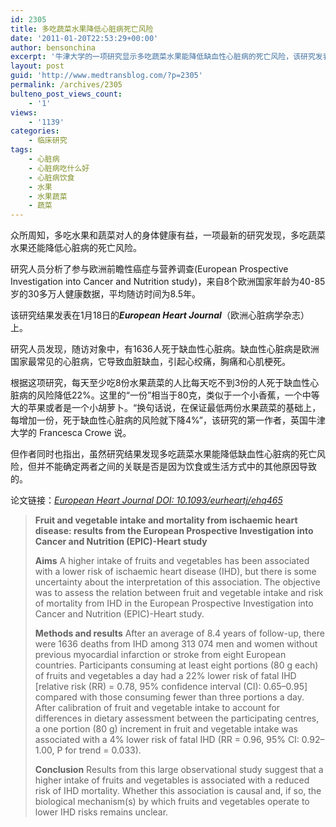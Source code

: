 ```yaml
---
id: 2305
title: 多吃蔬菜水果降低心脏病死亡风险
date: '2011-01-20T22:53:29+00:00'
author: bensonchina
excerpt: '牛津大学的一项研究显示多吃蔬菜水果能降低缺血性心脏病的死亡风险，该研究发表在最新European Heart Journal（欧洲心脏病学杂志）上。'
layout: post
guid: 'http://www.medtransblog.com/?p=2305'
permalink: /archives/2305
bulteno_post_views_count:
    - '1'
views:
    - '1139'
categories:
    - 临床研究
tags:
    - 心脏病
    - 心脏病吃什么好
    - 心脏病饮食
    - 水果
    - 水果蔬菜
    - 蔬菜
---
```


众所周知，多吃水果和蔬菜对人的身体健康有益，一项最新的研究发现，多吃蔬菜水果还能降低心脏病的死亡风险。

研究人员分析了参与欧洲前瞻性癌症与营养调查(European Prospective Investigation into Cancer and Nutrition study)，来自8个欧洲国家年龄为40-85岁的30多万人健康数据，平均随访时间为8.5年。

该研究结果发表在1月18日的***European Heart Journal***（欧洲心脏病学杂志）上。

研究人员发现，随访对象中，有1636人死于缺血性心脏病。缺血性心脏病是欧洲国家最常见的心脏病，它导致血脏缺血，引起心绞痛，胸痛和心肌梗死。

根据这项研究，每天至少吃8份水果蔬菜的人比每天吃不到3份的人死于缺血性心脏病的风险降低22%。这里的“一份”相当于80克，类似于一个小香蕉，一个中等大的苹果或者是一个小胡萝卜。“换句话说，在保证最低两份水果蔬菜的基础上，每增加一份，死于缺血性心脏病的风险就下降4%”，该研究的第一作者，英国牛津大学的 Francesca Crowe 说。

但作者同时也指出，虽然研究结果发现多吃蔬菜水果能降低缺血性心脏病的死亡风险，但并不能确定两者之间的关联是否是因为饮食或生活方式中的其他原因导致的。

论文链接：[*European Heart Journal DOI: 10.1093/eurheartj/ehq465*](http://eurheartj.oxfordjournals.org/)

> **Fruit and vegetable intake and mortality from ischaemic heart disease: results from the European Prospective Investigation into Cancer and Nutrition (EPIC)-Heart study**
> 
> **Aims** A higher intake of fruits and vegetables has been associated with a lower risk of ischaemic heart disease (IHD), but there is some uncertainty about the interpretation of this association. The objective was to assess the relation between fruit and vegetable intake and risk of mortality from IHD in the European Prospective Investigation into Cancer and Nutrition (EPIC)-Heart study.
> 
> **Methods and results** After an average of 8.4 years of follow-up, there were 1636 deaths from IHD among 313 074 men and women without previous myocardial infarction or stroke from eight European countries. Participants consuming at least eight portions (80 g each) of fruits and vegetables a day had a 22% lower risk of fatal IHD \[relative risk (RR) = 0.78, 95% confidence interval (CI): 0.65–0.95\] compared with those consuming fewer than three portions a day. After calibration of fruit and vegetable intake to account for differences in dietary assessment between the participating centres, a one portion (80 g) increment in fruit and vegetable intake was associated with a 4% lower risk of fatal IHD (RR = 0.96, 95% CI: 0.92–1.00, P for trend = 0.033).
> 
> **Conclusion** Results from this large observational study suggest that a higher intake of fruits and vegetables is associated with a reduced risk of IHD mortality. Whether this association is causal and, if so, the biological mechanism(s) by which fruits and vegetables operate to lower IHD risks remains unclear.